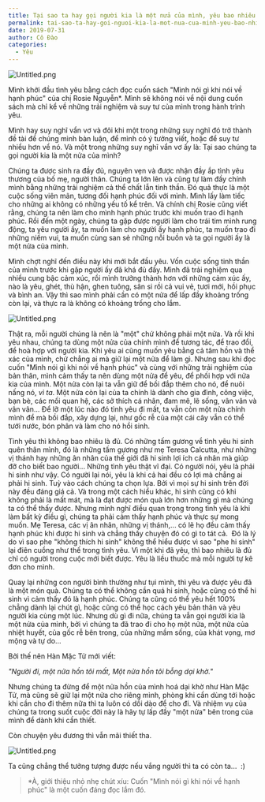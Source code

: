 ```yaml
---
title: Tại sao ta hay gọi người kia là một nửa của mình, yêu bao nhiêu là đủ, và những thứ linh tinh về tình yêu
permalink: tai-sao-ta-hay-goi-nguoi-kia-la-mot-nua-cua-minh-yeu-bao-nhieu-la-du-va-nhung-thu-linh-tinh-ve-tinh-yeu/
date: 2019-07-31
author: Cô Đào
categories:
  - Yêu
---
```


![Untitled.png](https://prod-files-secure.s3.us-west-2.amazonaws.com/1c35bcdc-42a4-44e8-9d9c-01e2d858c279/0d08eaf8-fc5d-4e11-bfc4-8e01c6276d71/Untitled.png?X-Amz-Algorithm=AWS4-HMAC-SHA256&X-Amz-Content-Sha256=UNSIGNED-PAYLOAD&X-Amz-Credential=AKIAT73L2G45HZZMZUHI%2F20240313%2Fus-west-2%2Fs3%2Faws4_request&X-Amz-Date=20240313T024324Z&X-Amz-Expires=3600&X-Amz-Signature=ffbd572ca7c88593823469059b963e33c3444aff9c92233792018482a56c3b63&X-Amz-SignedHeaders=host&x-id=GetObject)

Mình khởi đầu tình yêu bằng cách đọc cuốn sách "Mình nói gì khi nói về hạnh phúc" của chị Rosie Nguyễn\*. Mình sẽ không nói về nội dung cuốn sách mà chỉ kể về những trải nghiệm và suy tư của mình trong hành trình yêu.

Mình hay suy nghĩ vẩn vơ và đôi khi một trong những suy nghĩ đó trở thành đề tài để chúng mình bàn luận, để mình có ý tưởng viết, hoặc để suy tư nhiều hơn về nó. Và một trong những suy nghĩ vẩn vơ ấy là: Tại sao chúng ta gọi người kia là một nửa của mình?

Chúng ta được sinh ra đầy đủ, nguyên vẹn và được nhận đầy ắp tình yêu thương của bố mẹ, người thân. Chúng ta lớn lên và cũng tự làm đầy chính mình bằng những trải nghiệm cả thể chất lẫn tinh thần. Đó quả thực là một cuộc sống viên mãn, tương đối hạnh phúc đối với mình. Mình lấy làm tiếc cho những ai không có những yếu tố kể trên. Và chính chị Rosie cũng viết rằng, chúng ta nên làm cho mình hạnh phúc trước khi muốn trao đi hạnh phúc. Rồi đến một ngày, chúng ta gặp được người làm cho trái tim mình rung động, ta yêu người ấy, ta muốn làm cho người ấy hạnh phúc, ta muốn trao đi những niềm vui, ta muốn cùng san sẻ những nỗi buồn và ta gọi người ấy là một nửa của mình.

Mình chợt nghĩ đến điều này khi mới bắt đầu yêu. Vốn cuộc sống tinh thần của mình trước khi gặp người ấy đã khá đủ đầy. Mình đã trải nghiệm qua nhiều cung bậc cảm xúc, rồi mình trưởng thành hơn với những cảm xúc ấy, nào là yêu, ghét, thù hận, ghen tuông, sân si rồi cả vui vẻ, tươi mới, hồi phục và bình an. Vậy thì sao mình phải cần có một nửa để lấp đầy khoảng trống còn lại, và thực ra là không có khoảng trống cho lắm.

![Untitled.png](https://prod-files-secure.s3.us-west-2.amazonaws.com/1c35bcdc-42a4-44e8-9d9c-01e2d858c279/efb8f538-1ef5-470f-ae19-f450b6340e11/Untitled.png?X-Amz-Algorithm=AWS4-HMAC-SHA256&X-Amz-Content-Sha256=UNSIGNED-PAYLOAD&X-Amz-Credential=AKIAT73L2G45HZZMZUHI%2F20240313%2Fus-west-2%2Fs3%2Faws4_request&X-Amz-Date=20240313T024324Z&X-Amz-Expires=3600&X-Amz-Signature=83863e2342419317c667560d4f9e2962fdbd65db9805e5c5445e16bd866dc16c&X-Amz-SignedHeaders=host&x-id=GetObject)

Thật ra, mỗi người chúng là nên là "một" chứ không phải một nửa. Và rồi khi yêu nhau, chúng ta dùng một nửa của chính mình để tương tác, để trao đổi, để hoà hợp với người kia. Khi yêu ai cũng muốn yêu bằng cả tâm hồn và thể xác của mình, chứ chẳng ai mà giữ lại một nửa để làm gì. Nhưng sau khi đọc cuốn "Mình nói gì khi nói về hạnh phúc" và cùng với những trải nghiệm của bản thân, mình cảm thấy ta nên dùng một nửa để yêu, để phối hợp với nửa kia của mình. Một nửa còn lại ta vẫn giữ để bồi đắp thêm cho nó, để nuôi nấng nó, *vì ta*. Một nửa còn lại của ta chính là dành cho gia đình, công việc, bạn bè, các mối quan hệ, các sở thích cá nhân, đam mê, lẽ sống, vân vân và vân vân... Để lỡ một lúc nào đó tình yêu đi mất, ta vẫn còn một nửa chính mình để mà bồi đắp, xây dựng lại, như gốc rễ của một cái cây vẫn có thể tưới nước, bón phân và làm cho nó hồi sinh.

Tình yêu thì không bao nhiêu là đủ. Có những tấm gương về tình yêu hi sinh quên thân mình, đó là những tấm gương như mẹ Teresa Calcutta, như những vị thánh hay những ân nhân của thế giới đã hi sinh lợi ích cá nhân mà giúp đỡ cho biết bao người... Những tình yêu thật vĩ đại. Có người nói, yêu là phải hi sinh như vậy. Có người lại nói, yêu là khi cả hai đều có lợi mà chẳng ai phải hi sinh. Tuỳ vào cách chúng ta chọn lựa. Bởi vì mọi sự hi sinh trên đời này đều đáng giá cả. Và trong một cách hiểu khác, hi sinh cũng có khi không phải là mất mát, mà là đạt được món quà lớn hơn những gì mà chúng ta có thể thấy được. Nhưng mình nghĩ điều quan trọng trong tình yêu là khi làm bất kỳ điều gì, chúng ta phải cảm thấy hạnh phúc và thực sự mong muốn. Mẹ Teresa, các vị ân nhân, những vị thánh,... có lẽ họ đều cảm thấy hạnh phúc khi được hi sinh và chẳng thấy chuyện đó có gì to tát cả.  Đó là lý do vì sao phe "không thích hi sinh" không thể hiểu được vì sao "phe hi sinh" lại điên cuồng như thế trong tình yêu. Vì một khi đã yêu, thì bao nhiêu là đủ chỉ có người trong cuộc mới biết được. Yêu là liều thuốc mà mỗi người tự kê đơn cho mình.

Quay lại những con người bình thường như tụi mình, thì yêu và được yêu đã là một món quà. Chúng ta có thể không cần quá hi sinh, hoặc cũng có thể hi sinh vì cảm thấy đó là hạnh phúc. Chúng ta cũng có thể yêu hết 100% chẳng dành lại chút gì, hoặc cũng có thể học cách yêu bản thân và yêu người kia cùng một lúc. Nhưng dù gì đi nữa, chúng ta vẫn gọi người kia là một nửa của mình, bởi vì chúng ta đã trao đi cho họ một nửa, một nửa của nhiệt huyết, của gốc rễ bên trong, của những mầm sống, của khát vọng, mơ mộng và tự do...

Bởi thế nên Hàn Mặc Tử mới viết:

_"Người đi, một nửa hồn tôi mất, Một nửa hồn tôi bỗng dại khờ."_

Nhưng chúng ta đừng để một nửa hồn của mình hoá dại khờ như Hàn Mặc Tử, mà cũng sẽ giữ lại một nửa cho riêng mình, phòng khi cần dùng tới hoặc khi cần cho đi thêm nữa thì ta luôn có dồi dào để cho đi. Và nhiệm vụ của chúng ta trong suốt cuộc đời này là hãy tự lấp đầy "một nửa" bên trong của mình để dành khi cần thiết.

Còn chuyện yêu đương thì vẫn mãi thiết tha.

![Untitled.png](https://prod-files-secure.s3.us-west-2.amazonaws.com/1c35bcdc-42a4-44e8-9d9c-01e2d858c279/a9122c72-a4c8-486b-8528-f63b07881bfe/Untitled.png?X-Amz-Algorithm=AWS4-HMAC-SHA256&X-Amz-Content-Sha256=UNSIGNED-PAYLOAD&X-Amz-Credential=AKIAT73L2G45HZZMZUHI%2F20240313%2Fus-west-2%2Fs3%2Faws4_request&X-Amz-Date=20240313T024324Z&X-Amz-Expires=3600&X-Amz-Signature=e3e41ddc3e3a227cd9a3eb975666053f463a0dbc77fe389670f7d63ee2aa9106&X-Amz-SignedHeaders=host&x-id=GetObject)

Ta cũng chẳng thể tưởng tượng được nếu vắng người thì ta có còn ta...  :)

> \*À, giới thiệu nhỏ nhẹ chút xíu: Cuốn "Mình nói gì khi nói về hạnh phúc" là một cuốn đáng đọc lắm đó.
